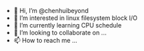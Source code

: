 - 👋 Hi, I’m @chenhuibeyond
- 👀 I’m interested in linux filesystem block I/O 
- 🌱 I’m currently learning CPU schedule
- 💞️ I’m looking to collaborate on ...
- 📫 How to reach me ...

<!---
chenhuibeyond/chenhuibeyond is a ✨ special ✨ repository because its `README.md` (this file) appears on your GitHub profile.
You can click the Preview link to take a look at your changes.
--->
